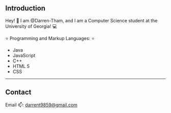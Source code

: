 ## Introduction

Hey! 👋 I am @Darren-Tham, and I am a Computer Science student at the University of Georgia! 💻 

⭐️ Programming and Markup Languages: ⭐️
- Java
- JavaScript
- C++
- HTML 5
- CSS
---
## Contact
Email 📫: darrent9859@gmail.com

<!---
Darren-Tham/Darren-Tham is a ✨ special ✨ repository because its `README.md` (this file) appears on your GitHub profile.
You can click the Preview link to take a look at your changes.
--->
